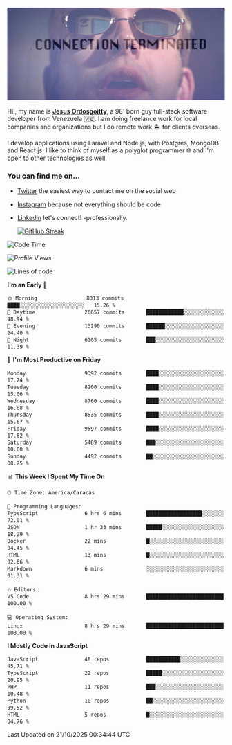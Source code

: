 ![hackers movie reference](./disconnected.jpg)

Hi!, my name is [**Jesus Ordosgoitty**](https://jodaz.dev), a 98' born guy full-stack software developer from Venezuela 🇻🇪. I am doing freelance work for local companies and organizations but I do remote work 🏝️ for clients overseas. 

I develop applications using Laravel and Node.js, with Postgres, MongoDB and React.js. I like to think of myself as a polyglot programmer 🌐 and I'm open to other technologies as well.

### You can find me on...

- [Twitter](https://twitter.com/jodaz_) the easiest way to contact me on the social web
- [Instagram](https://instagram.com/jodaz_) because not everything should be code
- [Linkedin](https://linkedin.com/in/jodaz) let's connect! -professionally.


    [![GitHub Streak](https://streak-stats.demolab.com?user=jodaz&theme=tokyonight)](https://git.io/streak-stats)

<!--START_SECTION:waka-->
![Code Time](http://img.shields.io/badge/Code%20Time-11%2C404%20hrs%2055%20mins-blue)

![Profile Views](http://img.shields.io/badge/Profile%20Views-0-blue)

![Lines of code](https://img.shields.io/badge/From%20Hello%20World%20I%27ve%20Written-84.2%20million%20lines%20of%20code-blue)

**I'm an Early 🐤** 

```text
🌞 Morning                8313 commits        ████░░░░░░░░░░░░░░░░░░░░░   15.26 % 
🌆 Daytime                26657 commits       ████████████░░░░░░░░░░░░░   48.94 % 
🌃 Evening                13290 commits       ██████░░░░░░░░░░░░░░░░░░░   24.40 % 
🌙 Night                  6205 commits        ███░░░░░░░░░░░░░░░░░░░░░░   11.39 % 
```
📅 **I'm Most Productive on Friday** 

```text
Monday                   9392 commits        ████░░░░░░░░░░░░░░░░░░░░░   17.24 % 
Tuesday                  8200 commits        ████░░░░░░░░░░░░░░░░░░░░░   15.06 % 
Wednesday                8760 commits        ████░░░░░░░░░░░░░░░░░░░░░   16.08 % 
Thursday                 8535 commits        ████░░░░░░░░░░░░░░░░░░░░░   15.67 % 
Friday                   9597 commits        ████░░░░░░░░░░░░░░░░░░░░░   17.62 % 
Saturday                 5489 commits        ███░░░░░░░░░░░░░░░░░░░░░░   10.08 % 
Sunday                   4492 commits        ██░░░░░░░░░░░░░░░░░░░░░░░   08.25 % 
```


📊 **This Week I Spent My Time On** 

```text
🕑︎ Time Zone: America/Caracas

💬 Programming Languages: 
TypeScript               6 hrs 6 mins        ██████████████████░░░░░░░   72.01 % 
JSON                     1 hr 33 mins        █████░░░░░░░░░░░░░░░░░░░░   18.29 % 
Docker                   22 mins             █░░░░░░░░░░░░░░░░░░░░░░░░   04.45 % 
HTML                     13 mins             █░░░░░░░░░░░░░░░░░░░░░░░░   02.66 % 
Markdown                 6 mins              ░░░░░░░░░░░░░░░░░░░░░░░░░   01.31 % 

🔥 Editors: 
VS Code                  8 hrs 29 mins       █████████████████████████   100.00 % 

💻 Operating System: 
Linux                    8 hrs 29 mins       █████████████████████████   100.00 % 
```

**I Mostly Code in JavaScript** 

```text
JavaScript               48 repos            ███████████░░░░░░░░░░░░░░   45.71 % 
TypeScript               22 repos            █████░░░░░░░░░░░░░░░░░░░░   20.95 % 
PHP                      11 repos            ███░░░░░░░░░░░░░░░░░░░░░░   10.48 % 
Python                   10 repos            ██░░░░░░░░░░░░░░░░░░░░░░░   09.52 % 
HTML                     5 repos             █░░░░░░░░░░░░░░░░░░░░░░░░   04.76 % 
```




 Last Updated on 21/10/2025 00:34:44 UTC
<!--END_SECTION:waka-->

